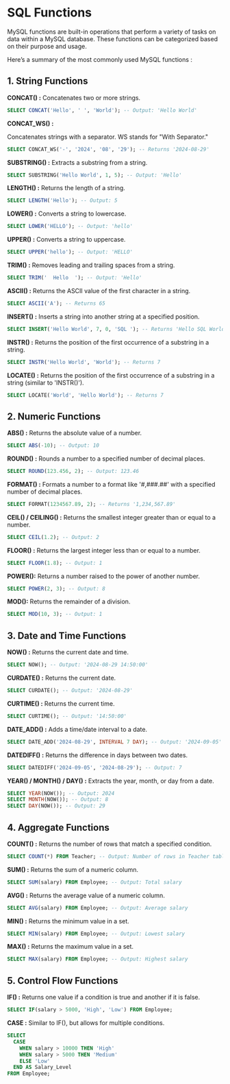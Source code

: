 # SQL Functions

MySQL functions are built-in operations that perform a variety of tasks on data within a MySQL database. These functions can be categorized based on their purpose and usage.

Here’s a summary of the most commonly used MySQL functions :


## 1. String Functions
**CONCAT() :**
 Concatenates two or more strings.

```sql
SELECT CONCAT('Hello', ' ', 'World'); -- Output: 'Hello World'
```
**CONCAT_WS() :**

 Concatenates strings with a separator. WS stands for "With Separator."

```sql
SELECT CONCAT_WS('-', '2024', '08', '29'); -- Returns '2024-08-29'
```

**SUBSTRING() :**
 Extracts a substring from a string.

```sql
SELECT SUBSTRING('Hello World', 1, 5); -- Output: 'Hello'
```

**LENGTH() :** Returns the length of a string.

```sql
SELECT LENGTH('Hello'); -- Output: 5
```
**LOWER() :**
 Converts a string to lowercase.

```sql
SELECT LOWER('HELLO'); -- Output: 'hello'
```

**UPPER() :**
 Converts a string to uppercase.

```sql
SELECT UPPER('hello'); -- Output: 'HELLO'
```

**TRIM() :**
 Removes leading and trailing spaces from a string.

```sql
SELECT TRIM('  Hello  '); -- Output: 'Hello'
```
**ASCII() :**
 Returns the ASCII value of the first character in a string.

```sql
SELECT ASCII('A'); -- Returns 65
```
**INSERT() :**
 Inserts a string into another string at a specified position.

```sql
SELECT INSERT('Hello World', 7, 0, 'SQL '); -- Returns 'Hello SQL World'
```

**INSTR() :**
 Returns the position of the first occurrence of a substring in a string.

```sql
SELECT INSTR('Hello World', 'World'); -- Returns 7
```
**LOCATE() :**
 Returns the position of the first occurrence of a substring in a string (similar to 'INSTR()').

```sql
SELECT LOCATE('World', 'Hello World'); -- Returns 7
```

## 2. Numeric Functions

**ABS() :**
 Returns the absolute value of a number.

```sql
SELECT ABS(-10); -- Output: 10
```

**ROUND() :**
 Rounds a number to a specified number of decimal places.

```sql
SELECT ROUND(123.456, 2); -- Output: 123.46
```

**FORMAT() :**
Formats a number to a format like '#,###.##' with a specified number of decimal places.

```sql
SELECT FORMAT(1234567.89, 2); -- Returns '1,234,567.89'
```

**CEIL() / CEILING() :**
 Returns the smallest integer greater than or equal to a number.

```sql
SELECT CEIL(1.2); -- Output: 2
```

**FLOOR() :**
 Returns the largest integer less than or equal to a number.

```sql
SELECT FLOOR(1.8); -- Output: 1
```

**POWER():**
 Returns a number raised to the power of another number.

```sql
SELECT POWER(2, 3); -- Output: 8
```

**MOD():**
 Returns the remainder of a division.

```sql
SELECT MOD(10, 3); -- Output: 1
```

## 3. Date and Time Functions

**NOW() :**
 Returns the current date and time.

```sql
SELECT NOW(); -- Output: '2024-08-29 14:50:00'
```

**CURDATE() :**
 Returns the current date.

```sql
SELECT CURDATE(); -- Output: '2024-08-29'
```

**CURTIME() :**
 Returns the current time.

```sql
SELECT CURTIME(); -- Output: '14:50:00'
```

**DATE_ADD() :**
 Adds a time/date interval to a date.

```sql
SELECT DATE_ADD('2024-08-29', INTERVAL 7 DAY); -- Output: '2024-09-05'
```

**DATEDIFF() :**
 Returns the difference in days between two dates.

```sql
SELECT DATEDIFF('2024-09-05', '2024-08-29'); -- Output: 7
```

**YEAR() / MONTH() / DAY() :**
 Extracts the year, month, or day from a date.

```sql
SELECT YEAR(NOW()); -- Output: 2024
SELECT MONTH(NOW()); -- Output: 8
SELECT DAY(NOW()); -- Output: 29
```

## 4. Aggregate Functions

**COUNT() :**
 Returns the number of rows that match a specified condition.

```sql
SELECT COUNT(*) FROM Teacher; -- Output: Number of rows in Teacher table
```

**SUM() :**
 Returns the sum of a numeric column.

```sql
SELECT SUM(salary) FROM Employee; -- Output: Total salary
```

**AVG() :**
 Returns the average value of a numeric column.

```sql
SELECT AVG(salary) FROM Employee; -- Output: Average salary
```

**MIN() :**
 Returns the minimum value in a set.

```sql
SELECT MIN(salary) FROM Employee; -- Output: Lowest salary
```

**MAX() :**
 Returns the maximum value in a set.

```sql
SELECT MAX(salary) FROM Employee; -- Output: Highest salary
```

## 5. Control Flow Functions

**IF() :** Returns one value if a condition is true and another if it is false.

```sql
SELECT IF(salary > 5000, 'High', 'Low') FROM Employee;
```

**CASE :** Similar to IF(), but allows for multiple conditions.

```sql
SELECT
  CASE
    WHEN salary > 10000 THEN 'High'
    WHEN salary > 5000 THEN 'Medium'
    ELSE 'Low'
  END AS Salary_Level
FROM Employee;
```